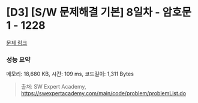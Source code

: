 # [D3] [S/W 문제해결 기본] 8일차 - 암호문1 - 1228 

[문제 링크](https://swexpertacademy.com/main/code/problem/problemDetail.do?contestProbId=AV14w-rKAHACFAYD) 

### 성능 요약

메모리: 18,680 KB, 시간: 109 ms, 코드길이: 1,311 Bytes



> 출처: SW Expert Academy, https://swexpertacademy.com/main/code/problem/problemList.do